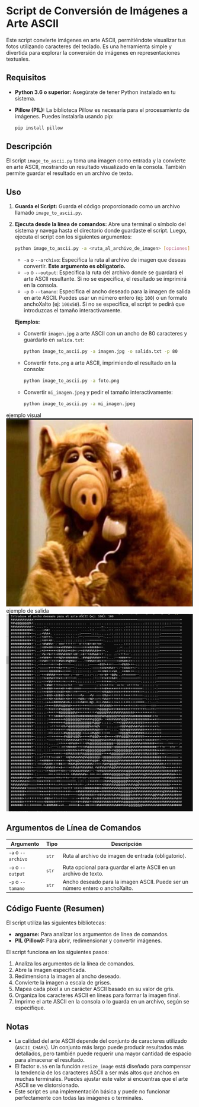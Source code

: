 
# Script de Conversión de Imágenes a Arte ASCII

Este script convierte imágenes en arte ASCII, permitiéndote visualizar tus fotos utilizando caracteres del teclado.  Es una herramienta simple y divertida para explorar la conversión de imágenes en representaciones textuales.

## Requisitos

*   **Python 3.6 o superior:** Asegúrate de tener Python instalado en tu sistema.
*   **Pillow (PIL):** La biblioteca Pillow es necesaria para el procesamiento de imágenes.  Puedes instalarla usando pip:

    ```bash
    pip install pillow
    ```

## Descripción

El script `image_to_ascii.py` toma una imagen como entrada y la convierte en arte ASCII, mostrando un resultado visualizado en la consola.  También permite guardar el resultado en un archivo de texto.

## Uso

1.  **Guarda el Script:** Guarda el código proporcionado como un archivo llamado `image_to_ascii.py`.
2.  **Ejecuta desde la línea de comandos:** Abre una terminal o símbolo del sistema y navega hasta el directorio donde guardaste el script. Luego, ejecuta el script con los siguientes argumentos:

    ```bash
    python image_to_ascii.py -a <ruta_al_archivo_de_imagen> [opciones]
    ```

    *   `-a` o `--archivo`:  Especifica la ruta al archivo de imagen que deseas convertir.  **Este argumento es obligatorio.**
    *   `-o` o `--output`: Especifica la ruta del archivo donde se guardará el arte ASCII resultante. Si no se especifica, el resultado se imprimirá en la consola.
    *   `-p` o `--tamano`: Especifica el ancho deseado para la imagen de salida en arte ASCII.  Puedes usar un número entero (ej: `100`) o un formato anchoXalto (ej: `100x50`). Si no se especifica, el script te pedirá que introduzcas el tamaño interactivamente.

    **Ejemplos:**

    *   Convertir `imagen.jpg` a arte ASCII con un ancho de 80 caracteres y guardarlo en `salida.txt`:
        ```bash
        python image_to_ascii.py -a imagen.jpg -o salida.txt -p 80
        ```

    *   Convertir `foto.png` a arte ASCII, imprimiendo el resultado en la consola:
        ```bash
        python image_to_ascii.py -a foto.png
        ```

    *   Convertir `mi_imagen.jpeg` y pedir el tamaño interactivamente:
         ```bash
         python image_to_ascii.py -a mi_imagen.jpeg
         ```

ejemplo visual
![./demo/img.png](./demo/img.png)
ejemplo de salida
![./Img/poc.png](./Img/poc.png)

## Argumentos de Línea de Comandos

| Argumento     | Tipo      | Descripción                                                                |
|---------------|-----------|----------------------------------------------------------------------------|
| `-a` o `--archivo` | `str`     | Ruta al archivo de imagen de entrada (obligatorio).                       |
| `-o` o `--output` | `str`     | Ruta opcional para guardar el arte ASCII en un archivo de texto.          |
| `-p` o `--tamano` | `str`     | Ancho deseado para la imagen ASCII. Puede ser un número entero o anchoXalto.|

## Código Fuente (Resumen)

El script utiliza las siguientes bibliotecas:

*   **argparse:** Para analizar los argumentos de línea de comandos.
*   **PIL (Pillow):**  Para abrir, redimensionar y convertir imágenes.

El script funciona en los siguientes pasos:

1.  Analiza los argumentos de la línea de comandos.
2.  Abre la imagen especificada.
3.  Redimensiona la imagen al ancho deseado.
4.  Convierte la imagen a escala de grises.
5.  Mapea cada píxel a un carácter ASCII basado en su valor de gris.
6.  Organiza los caracteres ASCII en líneas para formar la imagen final.
7.  Imprime el arte ASCII en la consola o lo guarda en un archivo, según se especifique.

## Notas

*   La calidad del arte ASCII depende del conjunto de caracteres utilizado (`ASCII_CHARS`). Un conjunto más largo puede producir resultados más detallados, pero también puede requerir una mayor cantidad de espacio para almacenar el resultado.
*   El factor `0.55` en la función `resize_image` está diseñado para compensar la tendencia de los caracteres ASCII a ser más altos que anchos en muchas terminales.  Puedes ajustar este valor si encuentras que el arte ASCII se ve distorsionado.
*   Este script es una implementación básica y puede no funcionar perfectamente con todas las imágenes o terminales.
 